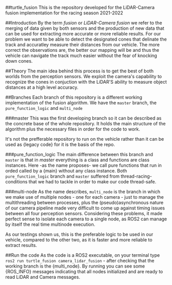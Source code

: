 ##turtle_fusion
This is the repository developed for the LiDAR-Camera fusion implementation for the racing season 2021-2022

##Introduction 
By the term *fusion* or *LiDAR-Camera fusion* we refer to the merging of data given by both sensors and the production of new data that can be used for extracting more accurate or more reliable results. For our problem we want to be able to detect the designated cones that delinate the track and accuratley measure their distances from our vehicle. The more correct the observations are, the better our mapping will be and thus the vehicle can navigate the track much easier without the fear of knocking down cones. 

##Theory
The main idea behind this process is to get the best of both worlds from the perception sensors. We exploit the camera's capability to recognize the cones in conjuction with the LiDAR'S ability to measure object distances at a high level accuracy.  

##Branches 
Each branch of this repository is a different working implementation of the fusion algorithm. We have the `master` branch, the `pure_function_logic` and `multi_node`

###master
This was the first developing branch so it can be described as the concrete base of the whole repository. It holds the main structure of the algorithm plus the necessary files in order for the code to work. 

It's not the prefferable repository to run on the vehicle rather than it can be used as {legacy code} for it is the basis of the repo. 

###pure_function_logic
The main difference between this branch and `master` is that in *master* everything is a class and functions are class instances. Here -as the name proposes- we call pure functions that run in orded called by a {main} without any class instance. Both `pure_function_logic` branch and `master` suffered from thread-racing-conditions that we had to tackle in order to make our code thread-safe.

###multi-node
As the name describes, `multi_node` is the branch in which we make use of multiple nodes - one for each camera - just to manage the multithreading between processes, plus the (pseudo)asynchronous nature of our camera pipeline made very difficult to come up against timing issues between all four perception sensors. Considering these problems, it made perfect sense to isolate each camera to a single node, as ROS2 can manage by itself the real time multinode execution. 

As our testings shown us, this is the preferable logic to be used in our vehicle, compared to the other two, as it is faster and more reliable to extract results.

##Run the code 
As the code is a ROS2 executable, on your terminal type `ros2 run turtle_fusion camera_lidar_fusion` - after checking that the working branch is the {multi_node}. By running you can see some {ROS_INFO} messages indicating that all nodes initialized and are ready to read LiDAR and Camera messages.
